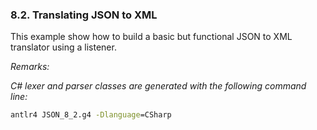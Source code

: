 ﻿### 8.2. Translating JSON to XML

This example show how to build a basic but functional JSON to XML translator using a listener.

_Remarks:_

_C# lexer and parser classes are generated with the following command line:_

```bat
antlr4 JSON_8_2.g4 -Dlanguage=CSharp
```